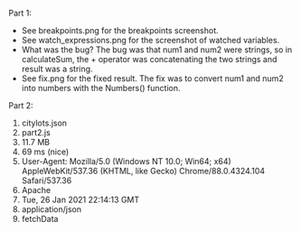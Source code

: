 Part 1:
 - See breakpoints.png for the breakpoints screenshot.
 - See watch_expressions.png for the screenshot of watched variables.
 - What was the bug? The bug was that num1 and num2 were strings, so in calculateSum, the + operator was concatenating the two strings and result was a string.
 - See fix.png for the fixed result. The fix was to convert num1 and num2 into numbers with the Numbers() function.

Part 2:
1. citylots.json
2. part2.js
3. 11.7 MB
4. 69 ms (nice)
5. User-Agent: Mozilla/5.0 (Windows NT 10.0; Win64; x64) AppleWebKit/537.36 (KHTML, like Gecko) Chrome/88.0.4324.104 Safari/537.36
6. Apache
7. Tue, 26 Jan 2021 22:14:13 GMT
8. application/json
9. fetchData